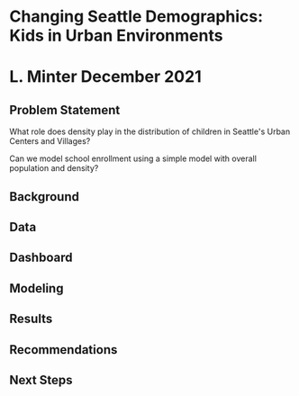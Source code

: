 # Changing Seattle Demographics: Kids in Urban Environments
# L. Minter December 2021

## Problem Statement
What role does density play in the distribution of children in Seattle's Urban Centers and Villages?  

Can we model school enrollment using a simple model with overall population and density?  

## Background


## Data


## Dashboard



## Modeling



## Results


## Recommendations


## Next Steps
